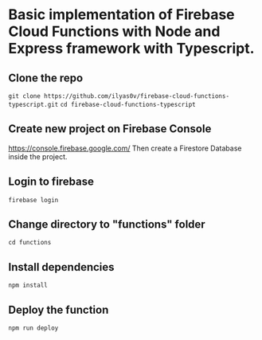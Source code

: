 # Basic implementation of Firebase Cloud Functions with Node and Express framework with Typescript.

## Clone the repo
`git clone https://github.com/ilyas0v/firebase-cloud-functions-typescript.git`
`cd firebase-cloud-functions-typescript`

## Create new project on Firebase Console
https://console.firebase.google.com/
Then create a Firestore Database inside the project.

## Login to firebase
`firebase login`

## Change directory to "functions" folder
`cd functions`

## Install dependencies
`npm install`

## Deploy the function
`npm run deploy`